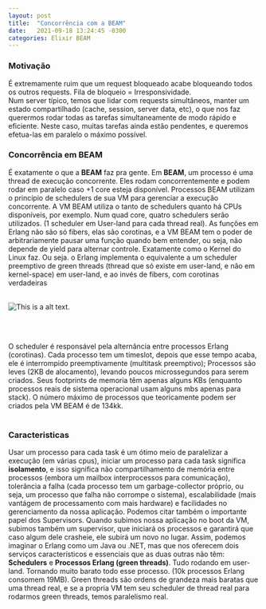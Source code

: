 ```yaml
---
layout: post
title:  "Concorrência com a BEAM"
date:   2021-09-18 13:24:45 -0300
categories: Elixir BEAM 
---
```



### Motivação

É extremamente ruim que um request bloqueado acabe bloqueando todos os outros requests. Fila de bloqueio = Irresponsividade. <br/>
Num server típico, temos que lidar com requests simultâneos, manter um estado compartilhado (cache, session, server data, etc), o que nos faz querermos rodar todas as tarefas simultaneamente de modo rápido e eficiente. Neste caso, muitas tarefas ainda estão pendentes, e queremos efetua-las em paralelo o máximo possível. <br/>



### Concorrência em BEAM 

É exatamente o que a <strong>BEAM</strong> faz pra gente. Em <strong>BEAM</strong>, um processo é uma thread de execução concorrente. Eles rodam concorrentemente e podem rodar em paralelo caso +1 core esteja disponível. Processos BEAM utilizam o princípio de schedulers de sua VM para gerenciar a execução concorrente. A VM BEAM utiliza o tanto de schedulers quanto há CPUs disponíveis, por exemplo. Num quad core, quatro schedulers serão utilizados. (1 scheduler em User-land para cada thread real). As funções em Erlang não são só fibers, elas são corotinas, e a VM BEAM tem o poder de arbitrariamente pausar uma função quando bem entender, ou seja, não depende de yield para alternar controle. Exatamente como o Kernel do Linux faz. Ou seja. o Erlang implementa o equivalente a um scheduler preemptivo de green threads (thread que só existe em user-land, e não em kernel-space) em user-land, e ao invés de fibers, com corotinas verdadeiras<br/><br/>

![This is a alt text.](https://miro.medium.com/max/1400/0*acC0P3hFGAGywgGz.png "This is a sample image.")

<br/><br/>

O scheduler é responsável pela alternância entre processos Erlang (corotinas). Cada processo tem um timeslot, depois que esse tempo acaba, ele é interrompido preemptivamente (multitask preemptivo); Processos são leves (2KB de alocamento), levando poucos microssegundos para serem criados. Seus footprints de memoria têm apenas alguns KBs (enquanto processos reais de sistema operacional usam alguns mbs apenas para stack). O número máximo de processos que teoricamente podem ser criados pela VM BEAM é de 134kk. <br/><br/>


### Caracteristicas
Usar um processo para cada task é um ótimo meio de paralelizar a execução (em várias cpus), iniciar um processo para cada task significa <strong>isolamento</strong>, e isso significa não compartilhamento de memória entre processos (embora um mailbox interprocessos para comunicação), tolerância a falha (cada processo tem um garbage-collector próprio, ou seja, um processo que falha não corrompe o sistema), escalabilidade (mais vantágem de processamento com mais hardware) e facilidades no gerenciamento da nossa aplicação. Podemos citar também o importante papel dos Supervisors. Quando subimos nossa aplicação no boot da VM, subimos também um supervisor, que iniciará os processos e garantirá que caso algum dele crasheie, ele subirá um novo no lugar. Assim, podemos imaginar o Erlang como um Java ou .NET, mas que nos oferecem dois serviços característicos e essenciais que as duas outras não têm: <strong>Schedulers</strong> e <strong>Processos Erlang (green threads)</strong>. Tudo rodando em user-land. Tornando muito barato todo esse processo. (10k processos Erlang consomem 19MB). Green threads são ordens de grandeza mais baratas que uma thread real, e se a propria VM tem seu scheduler de thread real para rodarmos green threads, temos paralelismo real.<br/><br/>